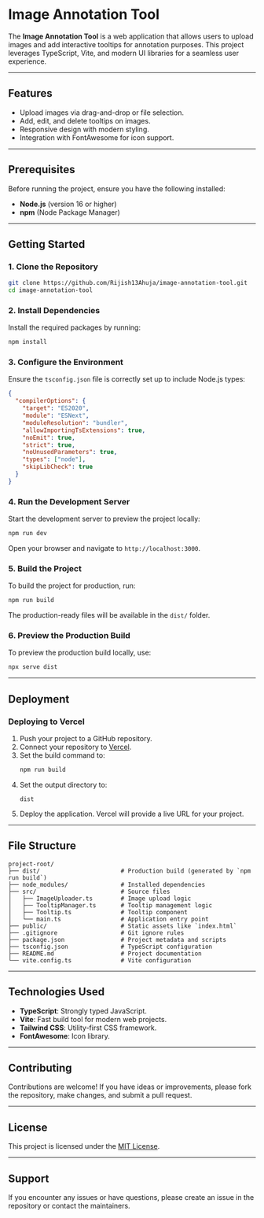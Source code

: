 # Image Annotation Tool

The **Image Annotation Tool** is a web application that allows users to upload images and add interactive tooltips for annotation purposes. This project leverages TypeScript, Vite, and modern UI libraries for a seamless user experience.

---

## Features
- Upload images via drag-and-drop or file selection.
- Add, edit, and delete tooltips on images.
- Responsive design with modern styling.
- Integration with FontAwesome for icon support.

---

## Prerequisites
Before running the project, ensure you have the following installed:
- **Node.js** (version 16 or higher)
- **npm** (Node Package Manager)

---

## Getting Started

### 1. Clone the Repository
```bash
git clone https://github.com/Rijish13Ahuja/image-annotation-tool.git
cd image-annotation-tool
```

### 2. Install Dependencies
Install the required packages by running:
```bash
npm install
```

### 3. Configure the Environment
Ensure the `tsconfig.json` file is correctly set up to include Node.js types:

```json
{
  "compilerOptions": {
    "target": "ES2020",
    "module": "ESNext",
    "moduleResolution": "bundler",
    "allowImportingTsExtensions": true,
    "noEmit": true,
    "strict": true,
    "noUnusedParameters": true,
    "types": ["node"],
    "skipLibCheck": true
  }
}
```

### 4. Run the Development Server
Start the development server to preview the project locally:
```bash
npm run dev
```
Open your browser and navigate to `http://localhost:3000`.

### 5. Build the Project
To build the project for production, run:
```bash
npm run build
```
The production-ready files will be available in the `dist/` folder.

### 6. Preview the Production Build
To preview the production build locally, use:
```bash
npx serve dist
```

---

## Deployment
### Deploying to Vercel
1. Push your project to a GitHub repository.
2. Connect your repository to [Vercel](https://vercel.com/).
3. Set the build command to:
   ```bash
   npm run build
   ```
4. Set the output directory to:
   ```
   dist
   ```
5. Deploy the application. Vercel will provide a live URL for your project.

---

## File Structure
```plaintext
project-root/
├── dist/                       # Production build (generated by `npm run build`)
├── node_modules/               # Installed dependencies
├── src/                        # Source files
│   ├── ImageUploader.ts        # Image upload logic
│   ├── TooltipManager.ts       # Tooltip management logic
│   ├── Tooltip.ts              # Tooltip component
│   └── main.ts                 # Application entry point
├── public/                     # Static assets like `index.html`
├── .gitignore                  # Git ignore rules
├── package.json                # Project metadata and scripts
├── tsconfig.json               # TypeScript configuration
├── README.md                   # Project documentation
└── vite.config.ts              # Vite configuration
```

---

## Technologies Used
- **TypeScript**: Strongly typed JavaScript.
- **Vite**: Fast build tool for modern web projects.
- **Tailwind CSS**: Utility-first CSS framework.
- **FontAwesome**: Icon library.

---

## Contributing
Contributions are welcome! If you have ideas or improvements, please fork the repository, make changes, and submit a pull request.

---

## License
This project is licensed under the [MIT License](LICENSE).

---

## Support
If you encounter any issues or have questions, please create an issue in the repository or contact the maintainers.

